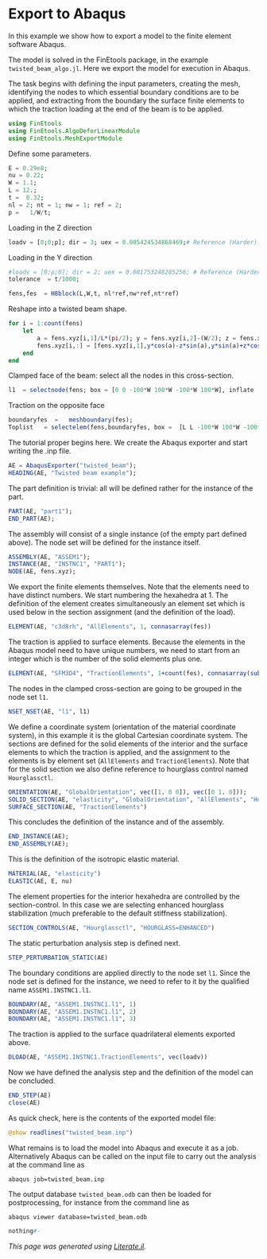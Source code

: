# Export  to Abaqus

In this example  we show how to export a model  to the finite element software Abaqus.

The model is solved in the FinEtools package, in the example `twisted_beam_algo.jl`.  Here we export the model for execution in Abaqus.

The task begins with defining the input parameters, creating the mesh, identifying the nodes  to which essential boundary conditions are to be applied,  and extracting from the boundary the surface finite elements to which the traction loading at the end of the beam is to be applied.

```julia
using FinEtools
using FinEtools.AlgoDeforLinearModule
using FinEtools.MeshExportModule
```

Define some parameters.

```julia
E = 0.29e8;
nu = 0.22;
W = 1.1;
L = 12.;
t =  0.32;
nl = 2; nt = 1; nw = 1; ref = 2;
p =   1/W/t;
```

 Loading in the Z direction

```julia
loadv = [0;0;p]; dir = 3; uex = 0.005424534868469;# Reference (Harder): 5.424e-3;
```

  Loading in the Y direction

```julia
#loadv = [0;p;0]; dir = 2; uex = 0.001753248285256; # Reference (Harder): 1.754e-3;
tolerance  = t/1000;

fens,fes  = H8block(L,W,t, nl*ref,nw*ref,nt*ref)
```

Reshape into a twisted beam shape.

```julia
for i = 1:count(fens)
    let
        a = fens.xyz[i,1]/L*(pi/2); y = fens.xyz[i,2]-(W/2); z = fens.xyz[i,3]-(t/2);
        fens.xyz[i,:] = [fens.xyz[i,1],y*cos(a)-z*sin(a),y*sin(a)+z*cos(a)];
    end
end
```

Clamped face of the beam: select all the nodes in this cross-section.

```julia
l1  = selectnode(fens; box = [0 0 -100*W 100*W -100*W 100*W], inflate  =  tolerance)
```

Traction on the opposite face

```julia
boundaryfes  =   meshboundary(fes);
Toplist   = selectelem(fens,boundaryfes, box =  [L L -100*W 100*W -100*W 100*W], inflate =   tolerance);
```

The tutorial proper begins here. We create the Abaqus exporter and start writing the .inp file.

```julia
AE = AbaqusExporter("twisted_beam");
HEADING(AE, "Twisted beam example");
```

The  part definition is trivial: all will be defined rather for the instance of the part.

```julia
PART(AE, "part1");
END_PART(AE);
```

The assembly will consist  of a single instance (of the empty part defined above).  The node set will be defined for the instance itself.

```julia
ASSEMBLY(AE, "ASSEM1");
INSTANCE(AE, "INSTNC1", "PART1");
NODE(AE, fens.xyz);
```

We export the finite elements themselves.  Note that the elements  need to have  distinct numbers.  We start numbering the hexahedra at 1. The definition of the element creates simultaneously an element set  which is used below in the section assignment (and the definition of the load).

```julia
ELEMENT(AE, "c3d8rh", "AllElements", 1, connasarray(fes))
```

The traction is applied to surface elements.  Because the elements in the Abaqus model need to have unique numbers, we need to start from an integer  which is  the number of the solid elements plus one.

```julia
ELEMENT(AE, "SFM3D4", "TractionElements", 1+count(fes), connasarray(subset(boundaryfes,Toplist)))
```

The nodes in the clamped cross-section are going to be grouped in the node set `l1`.

```julia
NSET_NSET(AE, "l1", l1)
```

We define a coordinate system  (orientation of the material  coordinate system), in this example it is the global Cartesian coordinate system. The sections are defined for the solid elements of the interior and the surface elements to which the traction is applied, and the assignment to the  elements is by element set (`AllElements` and `TractionElements`). Note that for the solid section we also define reference  to hourglass control named `Hourglassctl`.

```julia
ORIENTATION(AE, "GlobalOrientation", vec([1. 0 0]), vec([0 1. 0]));
SOLID_SECTION(AE, "elasticity", "GlobalOrientation", "AllElements", "Hourglassctl");
SURFACE_SECTION(AE, "TractionElements")
```

This concludes the definition  of the instance  and of the assembly.

```julia
END_INSTANCE(AE);
END_ASSEMBLY(AE);
```

This is the definition of the isotropic elastic material.

```julia
MATERIAL(AE, "elasticity")
ELASTIC(AE, E, nu)
```

The element properties for the interior hexahedra are controlled by the section-control.  In this case we are selecting enhanced hourglass stabilization (much preferable to the default  stiffness stabilization).

```julia
SECTION_CONTROLS(AE, "Hourglassctl", "HOURGLASS=ENHANCED")
```

The static perturbation  analysis step is defined  next.

```julia
STEP_PERTURBATION_STATIC(AE)
```

The boundary conditions are applied directly to the node set `l1`.   Since the node set is defined for the instance, we need to refer to it by the qualified name `ASSEM1.INSTNC1.l1`.

```julia
BOUNDARY(AE, "ASSEM1.INSTNC1.l1", 1)
BOUNDARY(AE, "ASSEM1.INSTNC1.l1", 2)
BOUNDARY(AE, "ASSEM1.INSTNC1.l1", 3)
```

The traction is applied to the surface  quadrilateral elements exported above.

```julia
DLOAD(AE, "ASSEM1.INSTNC1.TractionElements", vec(loadv))
```

Now we have defined  the analysis step and the definition of the model can be concluded.

```julia
END_STEP(AE)
close(AE)
```

As quick check, here is the contents of the  exported model file:

```julia
@show readlines("twisted_beam.inp")
```

What remains is to load the model into Abaqus and execute it as a job.  Alternatively Abaqus can be called on the input file to carry out the analysis at the command line as
```
abaqus job=twisted_beam.inp
```
The output database `twisted_beam.odb` can then be loaded for postprocessing, for instance from the command line as
```
abaqus viewer database=twisted_beam.odb
```

```julia
nothing#-
```

*This page was generated using [Literate.jl](https://github.com/fredrikekre/Literate.jl).*

